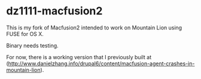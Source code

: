 dz1111-macfusion2
=================

This is my fork of Macfusion2 intended to work on Mountain Lion using FUSE for OS X.

Binary needs testing.

For now, there is a working version that I previously built at (http://www.danielzhang.info/drupal6/content/macfusion-agent-crashes-in-mountain-lion).

